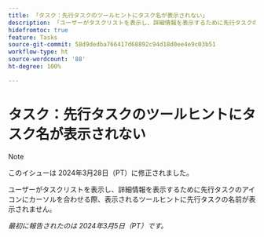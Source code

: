```yaml
---
title: 「タスク：先行タスクのツールヒントにタスク名が表示されない」
description: 「ユーザーがタスクリストを表示し、詳細情報を表示するために先行タスクのアイコンにカーソルを合わせる際、表示されるツールヒントに先行タスクの名前が表示されません。」
hidefromtoc: true
feature: Tasks
source-git-commit: 58d9dedba766417d68892c94d18d0ee4e9c03b51
workflow-type: ht
source-wordcount: '88'
ht-degree: 100%

---
```



# タスク：先行タスクのツールヒントにタスク名が表示されない

>[!NOTE]
>
>このイシューは 2024年3月28日（PT）に修正されました。

ユーザーがタスクリストを表示し、詳細情報を表示するために先行タスクのアイコンにカーソルを合わせる際、表示されるツールヒントに先行タスクの名前が表示されません。

_最初に報告されたのは 2024年3月5日（PT）です。_
